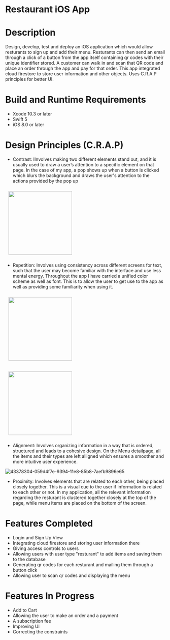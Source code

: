 # Restaurant iOS App

# Description 
Design, develop, test and deploy an iOS application which would allow resturants to sign up and add their menu. Resturants can then send an email through a click of a button from the app itself containing qr codes with their unique identifier stored. A customer can walk in and scan that QR code and place an order through the app and pay for that order. This app integrated cloud firestore to store user information and other objects. Uses C.R.A.P principles for better UI.
 
# Build and Runtime Requirements

- Xcode 10.3 or later
- Swift 5
- iOS 8.0 or later

# Design Principles (C.R.A.P)
- Contrast: IInvolves making two different elements stand out, and it is usually used to draw a user’s attention to a specific element on that page. In the case of my app, a pop shows up when a button is clicked which blurs the background and draws the user's attention to the actions provided by the pop up

[<img src="https://user-images.githubusercontent.com/49186141/103506268-6d4e7100-4eb0-11eb-94f0-0824190d3525.png" width="200" hspace="10" vspace="10">](https://user-images.githubusercontent.com/49186141/103506268-6d4e7100-4eb0-11eb-94f0-0824190d3525.png)

- Repetition: Involves using consistency across different screens for text, such that the user may become familiar with the interface and use less mental energy. Throughout the app I have carried a unified color scheme as well as font. This is to allow the user to get use to the app as well as providing some familiarity when using it.

[<img src="https://user-images.githubusercontent.com/49186141/103506254-632c7280-4eb0-11eb-9e9f-f5af5516fe4e.pngg"  width="200" hspace="10" vspace="10">](https://user-images.githubusercontent.com/49186141/103506254-632c7280-4eb0-11eb-9e9f-f5af5516fe4e.png)

[<img src="https://user-images.githubusercontent.com/49186141/103506284-73dce880-4eb0-11eb-9ac0-264e1563417e.png"  width="200" hspace="10" vspace="10">](https://user-images.githubusercontent.com/49186141/103506284-73dce880-4eb0-11eb-9ac0-264e1563417e.png)

- Alignment: Involves organizing information in a way that is ordered, structured and leads to a cohesive design. On the Menu detailpage, all the items and their types are left alligned which ensures a smoother and more intuitive user experience.

![43378304-059d4f7e-9394-11e8-85b8-7aefb9896e65](https://user-images.githubusercontent.com/49186141/103502969-06788a00-4ea7-11eb-9acd-23108f9e7da5.gif)

- Proximity: Involves elements that are related to each other, being placed closely together. This is a visual cue to the user if information is related to each other or not. In my application, all the relevant information regarding the resturant is clustered together closely at the top of the page, while menu items are placed on the bottom of the screen. 





# Features Completed
- Login and Sign Up View
- Integrating cloud firestore and storing user information there
- Giving access controls to users
- Allowing users with user type "resturant" to add items and saving them to the database
- Generating qr codes for each resturant and mailing them through a button click
- Allowing user to scan qr codes and displaying the menu


# Features In Progress
- Add to Cart
- Allowing the user to make an order and a payment
- A subscription fee
- Improving UI
- Correcting the constraints




